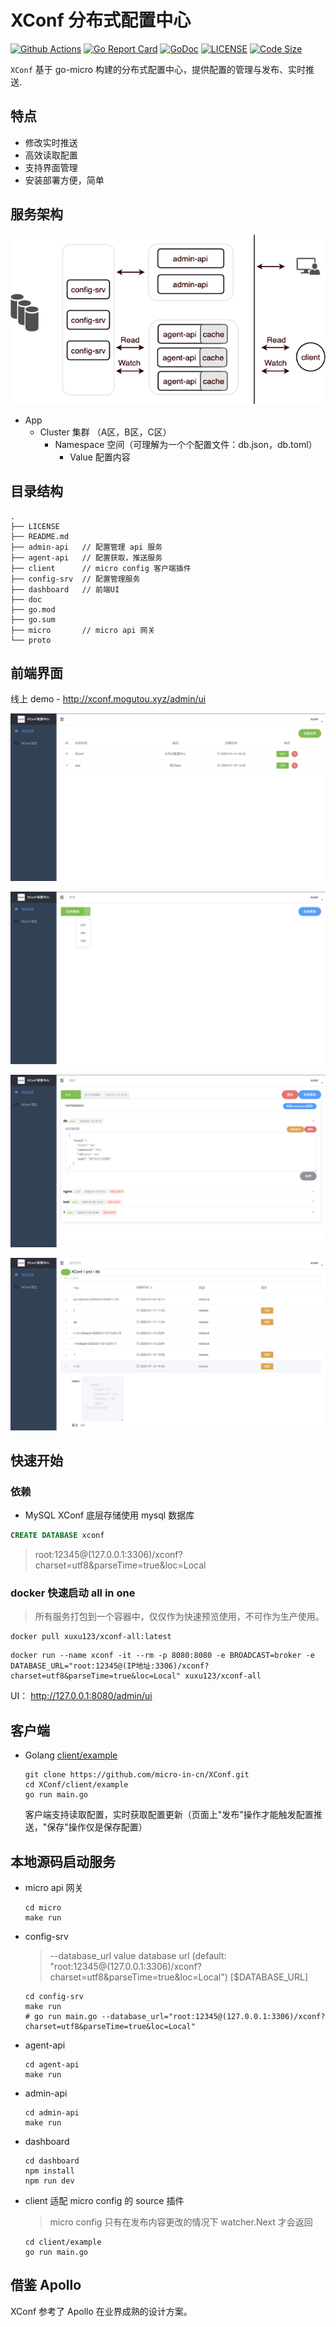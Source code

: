 # XConf 分布式配置中心

[![Github Actions](https://github.com/micro-in-cn/XConf/workflows/CI/badge.svg)](https://github.com/micro-in-cn/XConf/actions)
[![Go Report Card](https://goreportcard.com/badge/github.com/micro-in-cn/XConf)](https://goreportcard.com/report/github.com/micro-in-cn/XConf)
[![GoDoc](https://godoc.org/github.com/micro-in-cn/XConf?status.svg)](https://godoc.org/github.com/micro-in-cn/XConf)
[![LICENSE](https://img.shields.io/badge/LICENSE-MIT-blue)](https://github.com/micro-in-cn/XConf/blob/master/LICENSE)
[![Code Size](https://img.shields.io/github/languages/code-size/micro-in-cn/XConf.svg?style=flat)](https://img.shields.io/github/languages/code-size/micro-in-cn/XConf.svg?style=flat)

`XConf` 基于 go-micro 构建的分布式配置中心，提供配置的管理与发布、实时推送.

## 特点

- 修改实时推送
- 高效读取配置
- 支持界面管理
- 安装部署方便，简单

## 服务架构

![image](doc/design.png)

- App
  - Cluster 集群 （A区，B区，C区）
    - Namespace 空间（可理解为一个个配置文件：db.json，db.toml）
      - Value 配置内容

## 目录结构

```text
.
├── LICENSE
├── README.md
├── admin-api   // 配置管理 api 服务
├── agent-api   // 配置获取，推送服务
├── client      // micro config 客户端插件
├── config-srv  // 配置管理服务
├── dashboard   // 前端UI
├── doc
├── go.mod
├── go.sum
├── micro       // micro api 网关
└── proto
```

## 前端界面

线上 demo - http://xconf.mogutou.xyz/admin/ui

![image](doc/app.png)

![image](doc/cluster.png)

![image](doc/namespace.png)

![image](doc/rollback.png)

## 快速开始

### 依赖

- MySQL XConf 底层存储使用 mysql 数据库

```sql
CREATE DATABASE xconf
```

> root:12345@(127.0.0.1:3306)/xconf?charset=utf8&parseTime=true&loc=Local

### docker 快速启动 all in one

> 所有服务打包到一个容器中，仅仅作为快速预览使用，不可作为生产使用。

```shell script
docker pull xuxu123/xconf-all:latest
```

```shell script
docker run --name xconf -it --rm -p 8080:8080 -e BROADCAST=broker -e DATABASE_URL="root:12345@(IP地址:3306)/xconf?charset=utf8&parseTime=true&loc=Local" xuxu123/xconf-all
```

UI： http://127.0.0.1:8080/admin/ui

## 客户端

- Golang  [client/example](client/example/main.go)
    
    ```shell script
    git clone https://github.com/micro-in-cn/XConf.git
    cd XConf/client/example
    go run main.go 
    ```

    客户端支持读取配置，实时获取配置更新（页面上"发布"操作才能触发配置推送，"保存"操作仅是保存配置）
    
## 本地源码启动服务

- micro api 网关

    ```shell script
    cd micro
    make run
    ```

- config-srv 
    >  --database_url value  database url (default: "root:12345@(127.0.0.1:3306)/xconf?charset=utf8&parseTime=true&loc=Local") [$DATABASE_URL]

    ```shell script
    cd config-srv
    make run
    # go run main.go --database_url="root:12345@(127.0.0.1:3306)/xconf?charset=utf8&parseTime=true&loc=Local"
    ```

- agent-api

    ```shell script
    cd agent-api
    make run
    ```

- admin-api

    ```shell script
    cd admin-api
    make run
    ```

- dashboard

    ```shell script
    cd dashboard
    npm install
    npm run dev
    ```

- client 适配 micro config 的 source 插件
    > micro config 只有在发布内容更改的情况下 watcher.Next 才会返回

    ```shell script
    cd client/example
    go run main.go
    ```

## 借鉴 Apollo

XConf 参考了 Apollo 在业界成熟的设计方案。
